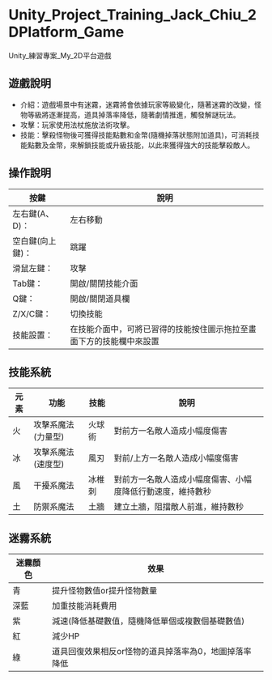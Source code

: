 # Unity_Project_Training_Jack_Chiu_2DPlatform_Game
 Unity_練習專案_My_2D平台遊戲

## 遊戲說明
- 介紹：遊戲場景中有迷霧，迷霧將會依據玩家等級變化，隨著迷霧的改變，怪物等級將逐漸提高，道具掉落率降低，隨著劇情推進，觸發解謎玩法。
- 攻擊：玩家使用法杖施放法術攻擊。
- 技能：擊殺怪物後可獲得技能點數和金幣(隨機掉落狀態附加道具)，可消耗技能點數及金幣，來解鎖技能或升級技能，以此來獲得強大的技能擊殺敵人。

## 操作說明
| 按鍵 | 說明 |
| --- | --- |
| 左右鍵(A、D)： | 左右移動 |
| 空白鍵(向上鍵)： | 跳躍 |
| 滑鼠左鍵： | 攻擊 |
| Tab鍵： | 開啟/關閉技能介面 |
| Q鍵： | 開啟/關閉道具欄 |
| Z/X/C鍵： | 切換技能 |
| 技能設置： | 在技能介面中，可將已習得的技能按住圖示拖拉至畫面下方的技能欄中來設置 |

## 技能系統
| 元素 | 功能 | 技能 | 說明 |
|-|-|-|-|
| 火 | 攻擊系魔法(力量型) | 火球術 | 對前方一名敵人造成小幅度傷害 |
| 冰 | 攻擊系魔法(速度型) | 風刃 | 對前/上方一名敵人造成小幅度傷害 |
| 風 | 干擾系魔法 | 冰椎刺 | 對前方一名敵人造成小幅度傷害、小幅度降低行動速度，維持數秒 |
| 土 | 防禦系魔法 | 土牆 | 建立土牆，阻擋敵人前進，維持數秒 |

## 迷霧系統
| 迷霧顏色 | 效果 |
|-|-|
| 青 | 提升怪物數值or提升怪物數量 |
| 深藍 | 加重技能消耗費用 |
| 紫 | 減速(降低基礎數值，隨機降低單個或複數個基礎數值) |
| 紅 | 減少HP |
| 綠 | 道具回復效果相反or怪物的道具掉落率為0，地圖掉落率降低 |
